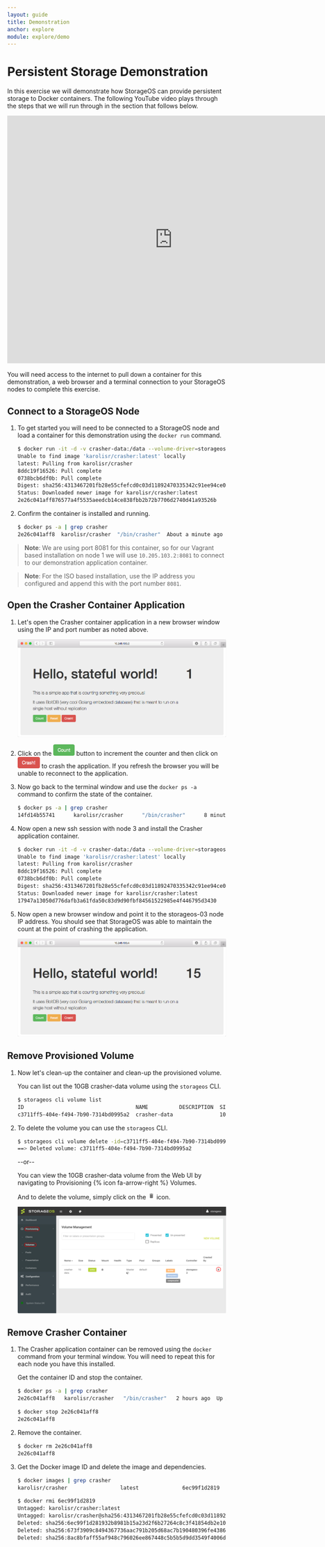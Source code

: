 ```yaml
---
layout: guide
title: Demonstration
anchor: explore
module: explore/demo
---
```


# Persistent Storage Demonstration

In this exercise we will demonstrate how StorageOS can provide persistent storage to Docker containers.  The following YouTube video plays through the steps that we will run through in the section that follows below.

<iframe width="760" height="570"
    src="https://www.youtube.com/embed/jrWRoILSyjQ?version=3&vq=hd720" frameborder="0" allowfullscreen>
</iframe>

You will need access to the internet to pull down a container for this demonstration, a web browser and a terminal connection to your StorageOS nodes to complete this exercise.

## Connect to a StorageOS Node

1. To get started you will need to be connected to a StorageOS node and load a container for this demonstration using the `docker run` command.

   ```bash
   $ docker run -it -d -v crasher-data:/data --volume-driver=storageos -p 8081:8081 karolisr/crasher
   Unable to find image 'karolisr/crasher:latest' locally
   latest: Pulling from karolisr/crasher
   8ddc19f16526: Pull complete
   0738bcb6df0b: Pull complete
   Digest: sha256:4313467201fb28e55cfefcd0c03d11892470335342c91ee94ce05b3ef4dbca66
   Status: Downloaded newer image for karolisr/crasher:latest
   2e26c041aff876577a4f5535aeedcb14ce838fbb2b72b7706d2740d41a93526b
   ```

2. Confirm the container is installed and running.

   ```bash
   $ docker ps -a | grep crasher
   2e26c041aff8  karolisr/crasher  "/bin/crasher"  About a minute ago  Up About a minute  0.0.0.0:8081->8081/tcp  stoic_franklin
   ```

>**Note**: We are using port 8081 for this container, so for our Vagrant based installation on node 1 we will use `10.205.103.2:8081` to connect to our demonstration application container.

>**Note**: For the ISO based installation, use the IP address you configured and append this with the port number `8081`.

## Open the Crasher Container Application

1. Let's open the Crasher container application in a new browser window using the IP and port number as noted above.

   ![screenshot](/images/docs/explore/crasher1.png)

2. Click on the <img src="/images/docs/explore/count.png" height="26"> button to increment the counter and then click on <img src="/images/docs/explore/crash.png" height="26"> to crash the application.  If you refresh the browser you will be unable to reconnect to the application.

3. Now go back to the terminal window and use the `docker ps -a` command to confirm the state of the container.

   ```bash
   $ docker ps -a | grep crasher
   14fd14b55741      karolisr/crasher      "/bin/crasher"      8 minutes ago      Exited (1) 13 seconds ago           sick_jones
   ```

4. Now open a new ssh session with node 3 and install the Crasher application container.

   ```bash
   $ docker run -it -d -v crasher-data:/data --volume-driver=storageos -p 8081:8081 karolisr/crasher
   Unable to find image 'karolisr/crasher:latest' locally
   latest: Pulling from karolisr/crasher
   8ddc19f16526: Pull complete
   0738bcb6df0b: Pull complete
   Digest: sha256:4313467201fb28e55cfefcd0c03d11892470335342c91ee94ce05b3ef4dbca66
   Status: Downloaded newer image for karolisr/crasher:latest
   17947a13050d776dafb3a61fda50c83d9d90fbf84561522985e4f446795d3430
   ```

5. Now open a new browser window and point it to the storageos-03 node IP address.  You should see that StorageOS was able to maintain the count at the point of crashing the application.

   ![screenshot](/images/docs/explore/crasher15.png)

## Remove Provisioned Volume

1. Now let's clean-up the container and clean-up the provisioned volume.

   You can list out the 10GB crasher-data volume using the `storageos` CLI.

   ```bash
   $ storageos cli volume list 
   ID                                    NAME          DESCRIPTION  SIZE  DC
   c3711ff5-404e-f494-7b90-7314bd0995a2  crasher-data               10
   ```

2. To delete the volume you can use the `storageos` CLI.

   ```bash
   $ storageos cli volume delete -id=c3711ff5-404e-f494-7b90-7314bd0995a2
   ==> Deleted volume: c3711ff5-404e-f494-7b90-7314bd0995a2
   ```

   --or--

   You can view the 10GB crasher-data volume from the Web UI by navigating to Provisioning {% icon fa-arrow-right %} Volumes.

   And to delete the volume, simply click on the  ![image](/images/docs/explore/deletebtn.png) icon.

   <a name="Volumes"></a>[<img src="/images/docs/explore/volumes.png" width="760">](./volumespng.html)

## Remove Crasher Container

1. The Crasher application container can be removed using the `docker` command from your terminal window.  You will need to repeat this for each node you have this installed.

   Get the container ID and stop the container.

   ```bash
   $ docker ps -a | grep crasher
   2e26c041aff8   karolisr/crasher   "/bin/crasher"   2 hours ago  Up About an hour   0.0.0.0:8081->8081/tcp   stoic_franklin
   ```
   ```bash
   $ docker stop 2e26c041aff8
   2e26c041aff8
   ```

2. Remove the container.

   ```bash
   $ docker rm 2e26c041aff8
   2e26c041aff8
   ```

3. Get the Docker image ID and delete the image and dependencies.

   ```bash
   $ docker images | grep crasher
   karolisr/crasher                 latest              6ec99f1d2819        7 weeks ago         8.442 MB
   ```
   ```bash
   $ docker rmi 6ec99f1d2819
   Untagged: karolisr/crasher:latest
   Untagged: karolisr/crasher@sha256:4313467201fb28e55cfefcd0c03d11892470335342c91ee94ce05b3ef4dbca66
   Deleted: sha256:6ec99f1d281932b8981b15a23d2f6b27264c8c3f41854db2e10531c8bb42f059
   Deleted: sha256:673f3909c8494367736aac791b205d68ac7b190480396fe43864d42eab2f92b0
   Deleted: sha256:8ac8bfaff55af948c796026ee867448c5b5b5d9dd3549f4006d9759b25d4a893
   ```
